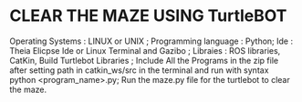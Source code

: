 # CLEAR THE MAZE USING TurtleBOT
Operating Systems : LINUX or UNIX ;
Programming language : Python;
Ide : Theia Elicpse Ide or Linux Terminal and Gazibo ;
Libraies : ROS libraries, CatKin, Build Turtlebot Libraries ;
Include All the Programs in the zip file after setting path in catkin_ws/src in the terminal and run with syntax python <program_name>.py;
Run the maze.py file for the turtlebot to clear the maze.
